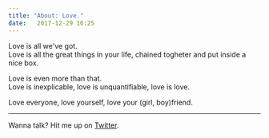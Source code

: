 ```yaml
---
title: "About: Love."
date:   2017-12-29 16:25
---
```


Love is all we've got.  
Love is all the great things in your life, chained togheter and put inside a nice box.

Love is even more than that.  
Love is inexplicable, love is unquantifiable, love is love.



Love everyone, love yourself, love your (girl, boy)friend.

___

Wanna talk? Hit me up on [Twitter](https://twitter.com/eliseomartelli).
